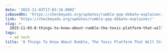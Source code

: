 ```yaml
---
date: '2023-11-03T17:03:16.000Z'
isBasedOn: 'https://checkmyads.org/updates/rumble-gop-debate-explainer/'
link: 'https://checkmyads.org/updates/rumble-gop-debate-explainer/'
slug: >-
  2023-11-03-8-things-to-know-about-rumble-the-toxic-platform-that-will-stream-the-gop
tags:
  - ad tech
title: '8 Things To Know About Rumble, The Toxic Platform That Will Stream The GOP '
---
```


